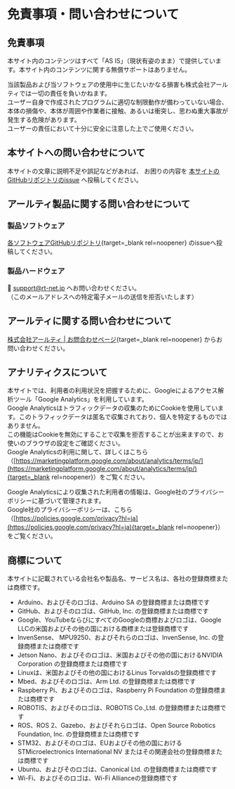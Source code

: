 # 免責事項・問い合わせについて

## 免責事項

本サイト内のコンテンツはすべて「AS IS」（現状有姿のまま）で提供しています。本サイト内のコンテンツに関する無償サポートはありません。

当該製品および当ソフトウェアの使用中に生じたいかなる損害も株式会社アールティでは一切の責任を負いかねます。  
ユーザー自身で作成されたプログラムに適切な制限動作が備わっていない場合、本体の損傷や、本体が周囲や作業者に接触、あるいは衝突し、思わぬ重大事故が発生する危険があります。  
ユーザーの責任において十分に安全に注意した上でご使用ください。

## 本サイトへの問い合わせについて

本サイトの文章に説明不足や誤記などがあれば、
お困りの内容を
[本サイトのGitHubリポジトリのissue](https://github.com/rt-net/e-manual/issues/new?assignees=&labels=Type%3A+Feature&template=feature_request_ja.md&title=)
へ投稿してください。

## アールティ製品に関する問い合わせについて

### 製品ソフトウェア

[各ソフトウェアGitHubリポジトリ](https://github.com/rt-net){target=_blank rel=noopener}
のissueへ投稿してください。

### 製品ハードウェア

:e-mail: support@rt-net.jp へお問い合わせください。  
（このメールアドレスへの特定電子メールの送信を拒否いたします）

## アールティに関する問い合わせについて

[株式会社アールティ | お問合わせページ](https://rt-net.jp/company/inquiries/){target=_blank rel=noopener}
からお問い合わせください。

## アナリティクスについて

本サイトでは、利用者の利用状況を把握するために、Googleによるアクセス解析ツール「Google Analytics」を利用しています。  
Google Analyticsはトラフィックデータの収集のためにCookieを使用しています。このトラフィックデータは匿名で収集されており、個人を特定するものではありません。  
この機能はCookieを無効にすることで収集を拒否することが出来ますので、お使いのブラウザの設定をご確認ください。  
Google Analyticsの利用に関して、詳しくはこちら（[https://marketingplatform.google.com/about/analytics/terms/jp/](https://marketingplatform.google.com/about/analytics/terms/jp/){target=_blank rel=noopener}）をご覧ください。

Google Analyticsにより収集された利用者の情報は、Google社のプライバシーポリシーに基づいて管理されます。  
Google社のプライバシーポリシーは、こちら（[https://policies.google.com/privacy?hl=ja](https://policies.google.com/privacy?hl=ja){target=_blank rel=noopener}）をご覧ください。

## 商標について

本サイトに記載されている会社名や製品名、サービス名は、各社の登録商標または商標です。

- Arduino、およびそのロゴは、Arduino SA の登録商標または商標です
- GitHub、およびそのロゴは、GitHub, Inc. の登録商標または商標です
- Google、YouTubeならびにすべてのGoogleの商標およびロゴは、Google LLCの米国およびその他の国における商標または登録商標です
- InvenSense、 MPU9250、およびそれらのロゴは、InvenSense, Inc. の登録商標または商標です
- Jetson Nano、およびそのロゴは、米国およびその他の国におけるNVIDIA Corporation の登録商標または商標です
- Linuxは、米国およびその他の国におけるLinus Torvaldsの登録商標です
- Mbed、およびそのロゴは、Arm Ltd. の登録商標または商標です
- Raspberry Pi、およびそのロゴは、Raspberry Pi Foundation の登録商標または商標です
- ROBOTIS、およびそのロゴは、ROBOTIS Co.,Ltd. の登録商標または商標です
- ROS、ROS 2、Gazebo、およびそれらロゴは、Open Source Robotics Foundation, Inc. の登録商標または商標です
- STM32、およびそのロゴは、EUおよびその他の国におけるSTMicroelectronics International NV またはその関連会社の登録商標または商標です
- Ubuntu、およびそのロゴは、Canonical Ltd. の登録商標または商標です
- Wi-Fi、およびそのロゴは、Wi-Fi Allianceの登録商標です

